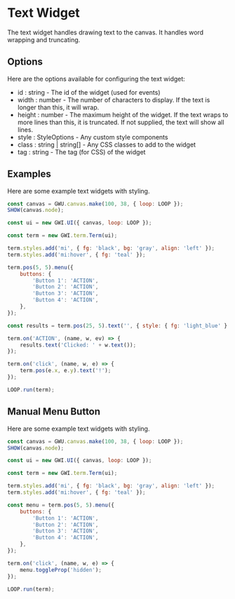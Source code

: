 # Text Widget

The text widget handles drawing text to the canvas. It handles word wrapping and truncating.

## Options

Here are the options available for configuring the text widget:

-   id : string - The id of the widget (used for events)
-   width : number - The number of characters to display. If the text is longer than this, it will wrap.
-   height : number - The maximum height of the widget. If the text wraps to more lines than this, it is truncated. If not supplied, the text will show all lines.
-   style : StyleOptions - Any custom style components
-   class : string | string[] - Any CSS classes to add to the widget
-   tag : string - The tag (for CSS) of the widget

## Examples

Here are some example text widgets with styling.

```js
const canvas = GWU.canvas.make(100, 38, { loop: LOOP });
SHOW(canvas.node);

const ui = new GWI.UI({ canvas, loop: LOOP });

const term = new GWI.term.Term(ui);

term.styles.add('mi', { fg: 'black', bg: 'gray', align: 'left' });
term.styles.add('mi:hover', { fg: 'teal' });

term.pos(5, 5).menu({
    buttons: {
        'Button 1': 'ACTION',
        'Button 2': 'ACTION',
        'Button 3': 'ACTION',
        'Button 4': 'ACTION',
    },
});

const results = term.pos(25, 5).text('', { style: { fg: 'light_blue' } });

term.on('ACTION', (name, w, ev) => {
    results.text('Clicked: ' + w.text());
});

term.on('click', (name, w, e) => {
    term.pos(e.x, e.y).text('!');
});

LOOP.run(term);
```

## Manual Menu Button

Here are some example text widgets with styling.

```js
const canvas = GWU.canvas.make(100, 38, { loop: LOOP });
SHOW(canvas.node);

const ui = new GWI.UI({ canvas, loop: LOOP });

const term = new GWI.term.Term(ui);

term.styles.add('mi', { fg: 'black', bg: 'gray', align: 'left' });
term.styles.add('mi:hover', { fg: 'teal' });

const menu = term.pos(5, 5).menu({
    buttons: {
        'Button 1': 'ACTION',
        'Button 2': 'ACTION',
        'Button 3': 'ACTION',
        'Button 4': 'ACTION',
    },
});

term.on('click', (name, w, e) => {
    menu.toggleProp('hidden');
});

LOOP.run(term);
```
